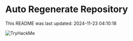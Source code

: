 # Auto Regenerate Repository

This README was last updated: 2024-11-23 04:10:18

 ![TryHackMe](https://tryhackme.com/badge/533634)